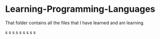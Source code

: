 # Learning-Programming-Languages
That folder contains all the files that I have learned and am learning.

s
s
s
s
s
s
s
s
s
